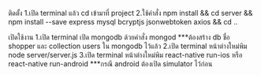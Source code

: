 ติดตั้ง
1.เปิด terminal แล้ว cd เข้ามาที่ project
2.ใช้คำสั่ง npm install && cd server && npm install --save express mysql bcryptjs jsonwebtoken axios && cd ..

เปิดใช้งาน
1.เปิด terminal เปิด mongodb ด้วยคำสั่ง mongod ***ต้องสร้าง db ชื่อ shopper และ collection users ใน mongodb ไว้แล้ว
2.เปิด terminal หน้าต่างใหม่พิม node server/server.js
3.เปิด terminal หน้าต่างใหม่พิม react-native run-ios หรือ react-native run-android ***กรณี android ต้องเปิด simulator ไว้ก่อน